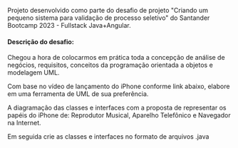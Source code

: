 Projeto desenvolvido como parte do desafio de projeto "Criando um pequeno sistema para validação de processo seletivo" do Santander Bootcamp 2023 - Fullstack Java+Angular.

#### Descrição do desafio:

Chegou a hora de colocarmos em prática toda a concepção de análise de negócios, requisitos, conceitos da programação orientada a objetos e modelagem UML. 

Com base no vídeo de lançamento do iPhone conforme link abaixo, elabore em uma ferramenta de UML de sua preferência. 

A diagramação das classes e interfaces com a proposta de representar os papéis do iPhone de: 
Reprodutor Musical, Aparelho Telefônico e Navegador na Internet. 

Em seguida crie as classes e interfaces no formato de arquivos .java